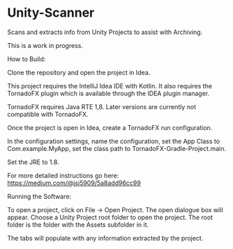# Unity-Scanner
Scans and extracts info from Unity Projects to assist with Archiving.



This is a work in progress.



How to Build:

Clone the repository and open the project in Idea.

This project requires the IntelliJ Idea IDE with Kotlin.  It also requires the TornadoFX plugin which is available through the IDEA plugin manager.

TornadoFX requires Java RTE 1,8.  Later versions are currently not compatible with TornadoFX.

Once the project is open in Idea, create a TornadoFX run configuration.  

In the configuration settings, name the configuration, set the App Class to Com.example.MyApp, set the class path to TornadoFX-Gradle-Project.main.

Set the JRE to 1.8.  

For more detailed instructions go here:   https://medium.com/@jsj5909/5a8add96cc99



Running the Software:

To open a project, click on File -> Open Project.  The open dialogue box will appear.  Choose a Unity Project root folder to open the project.  The root folder is the folder with the Assets subfolder in it.

The tabs will populate with any information extracted by the project.  
